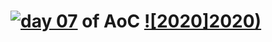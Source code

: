 # [![day 07](07)](https://adventofcode.com/2020/day/07) of AoC [![2020]2020)](https://adventofcode.com/2020)
